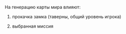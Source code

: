 На генерацию карты мира влияют:

1) прокачка замка (таверны, общий уровень игрока)

2) выбранная миссия